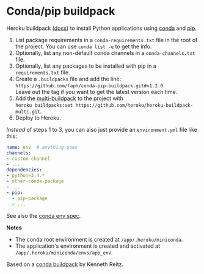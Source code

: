 Conda/pip buildpack
===================

Heroku buildpack ([docs](https://devcenter.heroku.com/articles/buildpacks)) to
install Python applications using [conda](http://conda.pydata.org) and
[pip](https://pypi.python.org).

1. List package requirements in a `conda-requirements.txt` file in the root of
   the project. You can use `conda list -e` to get the info.
2. Optionally, list any non-default conda channels in a `conda-channels.txt`
   file.
3. Optionally, list any packages to be installed with pip in a
   `requirements.txt` file.
4. Create a `.buildpacks` file and add the line:  
   `https://github.com/faph/conda-pip-buildpack.git#v1.2.0`  
   Leave out the tag if you want to get the latest version each time.
5. Add the [multi-buildpack](https://github.com/heroku/heroku-buildpack-multi)
   to the project with  
   `heroku buildpacks:set https://github.com/heroku/heroku-buildpack-multi.git`.
6. Deploy to Heroku.

*Instead* of steps 1 to 3, you can also just provide an `environment.yml` file
like this:

```yaml
name: env  # anything goes
channels:
- custom-channel
- ...
dependencies:
- python=3.4.*
- other-conda-package
- ...
- pip:
  - pip-package
  - ...
```

See also the [conda env spec](https://github.com/conda/conda-env#environmentyml).

**Notes**

- The conda root environment is created at ``/app/.heroku/miniconda``.
- The application's environment is created and activated at
  ``/app/.heroku/miniconda/envs/app_env``.

Based on a [conda buildpack](https://github.com/kennethreitz/conda-buildpack)
by Kenneth Reitz.
